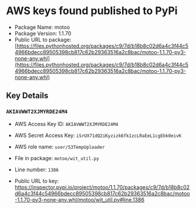# AWS keys found published to PyPi

* Package Name: motoo
* Package Version: 1.1.70
* Public URL to package: [https://files.pythonhosted.org/packages/c9/7d/b18b8c02d6a4c3f44c54966bdecc89505398cb817c62b29363516a2c8bac/motoo-1.1.70-py3-none-any.whl](https://files.pythonhosted.org/packages/c9/7d/b18b8c02d6a4c3f44c54966bdecc89505398cb817c62b29363516a2c8bac/motoo-1.1.70-py3-none-any.whl)

## Key Details

### `AKIAVWWT2XJMYRDE24M4`

* AWS Access Key ID: `AKIAVWWT2XJMYRDE24M4`
* AWS Secret Access Key: `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` 
* AWS role name: `user/S3TempUploader`
* File in package: `motoo/wit_util.py`
* Line number: `1386`

* Public URL to key: https://inspector.pypi.io/project/motoo/1.1.70/packages/c9/7d/b18b8c02d6a4c3f44c54966bdecc89505398cb817c62b29363516a2c8bac/motoo-1.1.70-py3-none-any.whl/motoo/wit_util.py#line.1386


